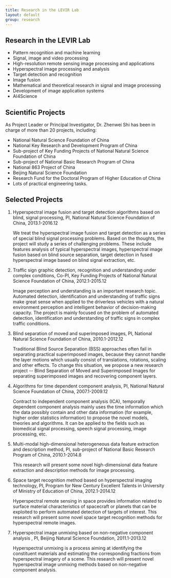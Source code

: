 ```yaml
---
title: Research in the LEVIR Lab
layout: default
group: research
---
```


	
## Research in the LEVIR Lab

* Pattern recognition and machine learning
* Signal, image and video processing
* High-resolution remote sensing image processing and applications
* Hyperspectral image processing and analysis
* Target detection and recognition
* Image fusion
* Mathematical and theoretical research in signal and image processing
* Development of image application systems
* AI4Science



## Scientific Projects

As Project Leader or Principal Investigator, Dr. Zhenwei Shi has been in charge of more than 20 projects, including:
* National Natural Science Foundation of China
* National Key Research and Development Program of China
* Sub-project of Key Funding Projects of National Natural Science Foundation of China
* Sub-project of National Basic Research Program of China
* National 863 Project of China
* Beijing Natural Science Foundation
* Research Fund for the Doctoral Program of Higher Education of China 
* Lots of practical engineering tasks.

## Selected Projects

1. Hyperspectral image fusion and target detection algorithms based on blind, signal processing, PI, National Natural Science Foundation of China, 2013.1-2016.12

    We treat the hyperspectral image fusion and target detection as a series of special blind signal processing problems. Based on the thoughts, the project will study a series of challenging problems. These include features analysis of typical hyperspectral images, hyperspectral image fusion based on blind source separation, target detection in fused hyperspectral image based on blind signal extraction, etc.
2. Traffic sign graphic detection, recognition and understanding under complex conditions, Co-PI, Key Funding Projects of National Natural Science Foundation of China, 2012.1-2015.12

    Image perception and understanding is an important research topic. Automated detection, identification and understanding of traffic signs make great sense when applied to the driverless vehicles with a natural environment perception and intelligent behavior of decision-making capacity. The project is mainly focused on the problem of automated detection, identification and understanding of traffic signs in complex traffic conditions.

3. Blind separation of moved and superimposed images, PI, National Natural Science Foundation of China, 2010.1-2012.12

      Traditional Blind Source Separation (BSS) approaches often fail in separating practical superimposed images, because they cannot handle the layer motions which usually consist of translations, rotations, scaling and other effects. To change this situation, we propose a new research project -- Blind Separation of Moved and Superimposed Images for separating superimposed images and recovering component layers.
4. Algorithms for time dependent component analysis, PI, National Natural Science Foundation of China, 2007.1-2009.12

      Contract to independent component analysis (ICA), temporally dependent component analysis mainly uses the time information which the data possibly contain and other data information (for example, higher order statistics information) to propose the novel models, theories and algorithms. It can be applied to the fields such as biomedical signal processing, speech signal processing, image processing, etc.
5. Multi-modal high-dimensional heterogeneous data feature extraction and description method, PI, sub-project of National Basic Research Program of China, 2010.1-2014.8

      This research will present some novel high-dimensional data feature extraction and description methods for image processing.
6. Space target recognition method based on hyperspectral imaging technology, PI, Program for New Century Excellent Talents in University of Ministry of Education of China, 2012.1-2014.12

      Hyperspectral remote sensing in space provides information related to surface material characteristics of spacecraft or planets that can be exploited to perform automated detection of targets of interest. This research will present some novel space target recognition methods for hyperspectral remote images.
7. Hyperspectral image unmixing based on non-negative component analysis , PI, Beijing Natural Science Foundation, 2011.1-2013.12

      Hyperspectral unmixing is a process aiming at identifying the constituent materials and estimating the corresponding fractions from hyperspectral imagery of a scene. This research will present novel hyperspectral image unmixing methods based on non-negative component analysis.


